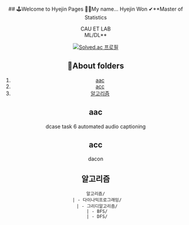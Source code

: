 <div align="center">
## 🕹Welcome to Hyejin Pages  
👏👏My name... Hyejin Won  
✔**Master of Statistics


CAU ET LAB   
ML/DL**   

[![Solved.ac
프로필](http://mazassumnida.wtf/api/generate_badge?boj=whj9492)](https://solved.ac/whj9492)

## 📂About folders
1. [aac](#aac)  
2. [acc](#acc)  
3. [알고리즘](#알고리즘)

## aac
dcase task 6 automated audio captioning

## acc
dacon
 
## 알고리즘
    알고리즘/
     | - 다이나믹프로그래밍/
     | - 그리디알고리즘/
     | - BFS/
     | - DFS/

</div>
